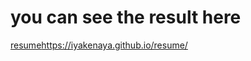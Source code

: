 # you can see the result here

[resume](https://iyakenaya.github.io/resume/)https://iyakenaya.github.io/resume/
